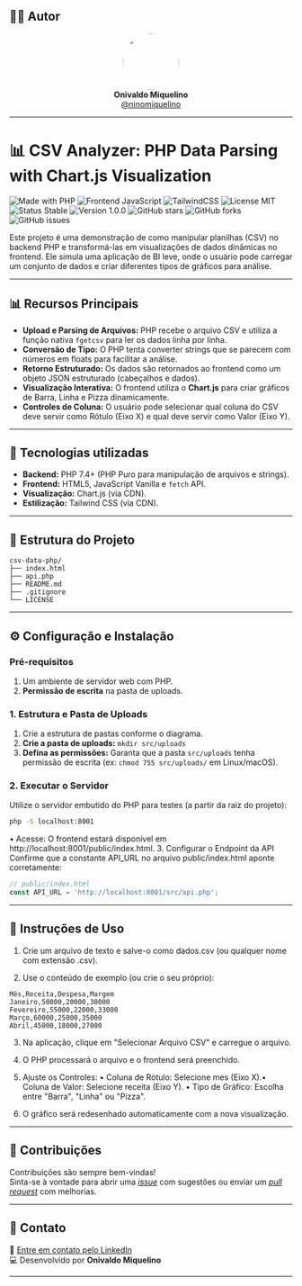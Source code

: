## 👨‍💻 Autor

<div align="center">
  <img src="https://avatars.githubusercontent.com/ninomiquelino" width="100" height="100" style="border-radius: 50%">
  <br>
  <strong>Onivaldo Miquelino</strong>
  <br>
  <a href="https://github.com/ninomiquelino">@ninomiquelino</a>
</div>

---

# 📊 CSV Analyzer: PHP Data Parsing with Chart.js Visualization

![Made with PHP](https://img.shields.io/badge/PHP-777BB4?logo=php&logoColor=white)
![Frontend JavaScript](https://img.shields.io/badge/Frontend-JavaScript-F7DF1E?logo=javascript&logoColor=black)
![TailwindCSS](https://img.shields.io/badge/TailwindCSS-38B2AC?logo=tailwindcss&logoColor=white)
![License MIT](https://img.shields.io/badge/License-MIT-green)
![Status Stable](https://img.shields.io/badge/Status-Stable-success)
![Version 1.0.0](https://img.shields.io/badge/Version-1.0.0-blue)
![GitHub stars](https://img.shields.io/github/stars/NinoMiquelino/csv-data-php?style=social)
![GitHub forks](https://img.shields.io/github/forks/NinoMiquelino/csv-data-php?style=social)
![GitHub issues](https://img.shields.io/github/issues/NinoMiquelino/csv-data-php)

Este projeto é uma demonstração de como manipular planilhas (CSV) no backend PHP e transformá-las em visualizações de dados dinâmicas no frontend. Ele simula uma aplicação de BI leve, onde o usuário pode carregar um conjunto de dados e criar diferentes tipos de gráficos para análise.

---

## 📊 Recursos Principais

* **Upload e Parsing de Arquivos:** PHP recebe o arquivo CSV e utiliza a função nativa `fgetcsv` para ler os dados linha por linha.
* **Conversão de Tipo:** O PHP tenta converter strings que se parecem com números em floats para facilitar a análise.
* **Retorno Estruturado:** Os dados são retornados ao frontend como um objeto JSON estruturado (cabeçalhos e dados).
* **Visualização Interativa:** O frontend utiliza o **Chart.js** para criar gráficos de Barra, Linha e Pizza dinamicamente.
* **Controles de Coluna:** O usuário pode selecionar qual coluna do CSV deve servir como Rótulo (Eixo X) e qual deve servir como Valor (Eixo Y).

---

## 🧠 Tecnologias utilizadas

* **Backend:** PHP 7.4+ (PHP Puro para manipulação de arquivos e strings).
* **Frontend:** HTML5, JavaScript Vanilla e `fetch` API.
* **Visualização:** Chart.js (via CDN).
* **Estilização:** Tailwind CSS (via CDN).

---

## 🧩 Estrutura do Projeto

```
csv-data-php/
├── index.html
├── api.php
├── README.md
├── .gitignore
└── LICENSE
```
---

## ⚙️ Configuração e Instalação

### Pré-requisitos

1.  Um ambiente de servidor web com PHP.
2.  **Permissão de escrita** na pasta de uploads.

### 1. Estrutura e Pasta de Uploads

1.  Crie a estrutura de pastas conforme o diagrama.
2.  **Crie a pasta de uploads:** `mkdir src/uploads`
3.  **Defina as permissões:** Garanta que a pasta `src/uploads` tenha permissão de escrita (ex: `chmod 755 src/uploads/` em Linux/macOS).

### 2. Executar o Servidor

Utilize o servidor embutido do PHP para testes (a partir da raiz do projeto):

```bash
php -S localhost:8001
```

• Acesse: O frontend estará disponível em http://localhost:8001/public/index.html.
​3. Configurar o Endpoint da API
​Confirme que a constante API_URL no arquivo public/index.html aponte corretamente:

```javascript
// public/index.html
const API_URL = 'http://localhost:8001/src/api.php'; 
```

---

## 📝 Instruções de Uso

1. Crie um arquivo de texto e salve-o como dados.csv (ou qualquer nome com extensão .csv).

2. Use o conteúdo de exemplo (ou crie o seu próprio):

```csv
Mês,Receita,Despesa,Margem
Janeiro,50000,20000,30000
Fevereiro,55000,22000,33000
Março,60000,25000,35000
Abril,45000,18000,27000
```

3. Na aplicação, clique em "Selecionar Arquivo CSV" e carregue o arquivo.

4. O PHP processará o arquivo e o frontend será preenchido.

5. Ajuste os Controles:
​• Coluna de Rótulo: Selecione mes (Eixo X).
​• Coluna de Valor: Selecione receita (Eixo Y).
​• Tipo de Gráfico: Escolha entre "Barra", "Linha" ou "Pizza".

6. O gráfico será redesenhado automaticamente com a nova visualização.

---

## 🤝 Contribuições
Contribuições são sempre bem-vindas!  
Sinta-se à vontade para abrir uma [*issue*](https://github.com/NinoMiquelino/csv-data-php/issues) com sugestões ou enviar um [*pull request*](https://github.com/NinoMiquelino/csv-data-php/pulls) com melhorias.

---

## 💬 Contato
📧 [Entre em contato pelo LinkedIn](https://www.linkedin.com/in/onivaldomiquelino/)  
💻 Desenvolvido por **Onivaldo Miquelino**

---
